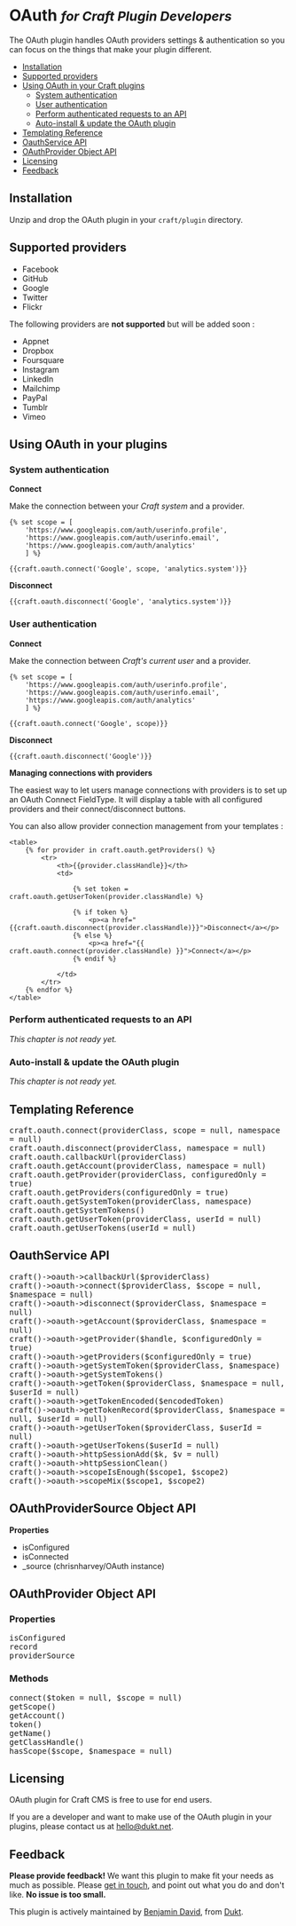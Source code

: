# OAuth  <small>_for Craft Plugin Developers_</small>

The OAuth plugin handles OAuth providers settings & authentication so you can focus on the things that make your plugin different.

- [Installation](#install)
- [Supported providers](#providers)
- [Using OAuth in your Craft plugins](#develop)
    - [System authentication](#system)
    - [User authentication](#user)
    - [Perform authenticated requests to an API](#develop-api)
    - [Auto-install & update the OAuth plugin](#develop-auto)
- [Templating Reference](#templating)
- [OauthService API](#service-api)
- [OAuthProvider Object API](#provider-api)
- [Licensing](#license)
- [Feedback](#feedback)

<a id="installation"></a>
## Installation

Unzip and drop the OAuth plugin in your `craft/plugin` directory.

<a id="providers"></a>
## Supported providers

- Facebook
- GitHub
- Google
- Twitter
- Flickr

The following providers are **not supported** but will be added soon :

- Appnet
- Dropbox
- Foursquare
- Instagram
- LinkedIn
- Mailchimp
- PayPal
- Tumblr
- Vimeo


<a id="develop"></a>
## Using OAuth in your plugins

<a id="system"></a>
### System authentication

**Connect**

Make the connection between your _Craft system_ and a provider.

    {% set scope = [
        'https://www.googleapis.com/auth/userinfo.profile',
        'https://www.googleapis.com/auth/userinfo.email',
        'https://www.googleapis.com/auth/analytics'
        ] %}

    {{craft.oauth.connect('Google', scope, 'analytics.system')}}

**Disconnect**

    {{craft.oauth.disconnect('Google', 'analytics.system')}}

<a id="user"></a>
### User authentication

**Connect**

Make the connection between _Craft's current user_ and a provider.

    {% set scope = [
        'https://www.googleapis.com/auth/userinfo.profile',
        'https://www.googleapis.com/auth/userinfo.email',
        'https://www.googleapis.com/auth/analytics'
        ] %}

    {{craft.oauth.connect('Google', scope)}}

**Disconnect**

    {{craft.oauth.disconnect('Google')}}

**Managing connections with providers**

The easiest way to let users manage connections with providers is to set up an OAuth Connect FieldType. It will display a table with all configured providers and their connect/disconnect buttons.

You can also allow provider connection management from your templates :

    <table>
        {% for provider in craft.oauth.getProviders() %}
            <tr>
                <th>{{provider.classHandle}}</th>
                <td>

                    {% set token = craft.oauth.getUserToken(provider.classHandle) %}

                    {% if token %}
                        <p><a href="{{craft.oauth.disconnect(provider.classHandle)}}">Disconnect</a></p>
                    {% else %}
                        <p><a href="{{ craft.oauth.connect(provider.classHandle) }}">Connect</a></p>
                    {% endif %}

                </td>
            </tr>
        {% endfor %}
    </table>


<a id="develop-api"></a>
### Perform authenticated requests to an API

_This chapter is not ready yet._


<a id="develop-auto"></a>
### Auto-install & update the OAuth plugin

_This chapter is not ready yet._


<a id="templating"></a>
## Templating Reference

<dl>
    <dt><tt>craft.oauth.connect(providerClass, scope = null, namespace = null)</tt></dt>
    <dt><tt>craft.oauth.disconnect(providerClass, namespace = null)</tt></dt>
    <dt><tt>craft.oauth.callbackUrl(providerClass)</tt></dt>
    <dt><tt>craft.oauth.getAccount(providerClass, namespace = null)</tt></dt>
    <dt><tt>craft.oauth.getProvider(providerClass, configuredOnly = true)</tt></dt>
    <dt><tt>craft.oauth.getProviders(configuredOnly = true)</tt></dt>
    <dt><tt>craft.oauth.getSystemToken(providerClass, namespace)</tt></dt>
    <dt><tt>craft.oauth.getSystemTokens()</tt></dt>
    <dt><tt>craft.oauth.getUserToken(providerClass, userId = null)</tt></dt>
    <dt><tt>craft.oauth.getUserTokens(userId = null)</tt></dt>
</dl>

<a id="service-api"></a>
## OauthService API

<dl>
    <dt><tt>craft()->oauth->callbackUrl($providerClass)</tt></dt>
    <dt><tt>craft()->oauth->connect($providerClass, $scope = null, $namespace = null)</tt></dt>
    <dt><tt>craft()->oauth->disconnect($providerClass, $namespace = null)</tt></dt>
    <dt><tt>craft()->oauth->getAccount($providerClass, $namespace = null)</tt></dt>
    <dt><tt>craft()->oauth->getProvider($handle, $configuredOnly = true)</tt></dt>
    <dt><tt>craft()->oauth->getProviders($configuredOnly = true)</tt></dt>
    <dt><tt>craft()->oauth->getSystemToken($providerClass, $namespace)</tt></dt>
    <dt><tt>craft()->oauth->getSystemTokens()</tt></dt>
    <dt><tt>craft()->oauth->getToken($providerClass, $namespace = null, $userId = null)</tt></dt>
    <dt><tt>craft()->oauth->getTokenEncoded($encodedToken)</tt></dt>
    <dt><tt>craft()->oauth->getTokenRecord($providerClass, $namespace = null, $userId = null)</tt></dt>
    <dt><tt>craft()->oauth->getUserToken($providerClass, $userId = null)</tt></dt>
    <dt><tt>craft()->oauth->getUserTokens($userId = null)</tt></dt>
    <dt><tt>craft()->oauth->httpSessionAdd($k, $v = null)</tt></dt>
    <dt><tt>craft()->oauth->httpSessionClean()</tt></dt>
    <dt><tt>craft()->oauth->scopeIsEnough($scope1, $scope2)</tt></dt>
    <dt><tt>craft()->oauth->scopeMix($scope1, $scope2)</tt></dt>
</dl>


<a id="provider-api"></a>
## OAuthProviderSource Object API

**Properties**

- isConfigured
- isConnected
- _source (chrisnharvey/OAuth instance)




<a id="provider-api"></a>
## OAuthProvider Object API

### Properties

<dl>
    <dt><tt>isConfigured</tt></dt>
    <dt><tt>record</tt></dt>
    <dt><tt>providerSource</tt></dt>
</dl>

### Methods

<dl>
    <dt><tt>connect($token = null, $scope = null)</tt></dt>
    <dt><tt>getScope()</tt></dt>
    <dt><tt>getAccount()</tt></dt>
    <dt><tt>token()</tt></dt>
    <dt><tt>getName()</tt></dt>
    <dt><tt>getClassHandle()</tt></dt>
    <dt><tt>hasScope($scope, $namespace = null)</tt></dt>
</dl>

<a id="license"></a>
## Licensing

OAuth plugin for Craft CMS is free to use for end users.

If you are a developer and want to make use of the OAuth plugin in your plugins, please contact us at hello@dukt.net.

<a id="feedback"></a>
## Feedback

**Please provide feedback!** We want this plugin to make fit your needs as much as possible.
Please [get in touch](mailto:hello@dukt.net), and point out what you do and don't like. **No issue is too small.**

This plugin is actively maintained by [Benjamin David](https://github.com/benjamindavid), from [Dukt](http://dukt.net/).
